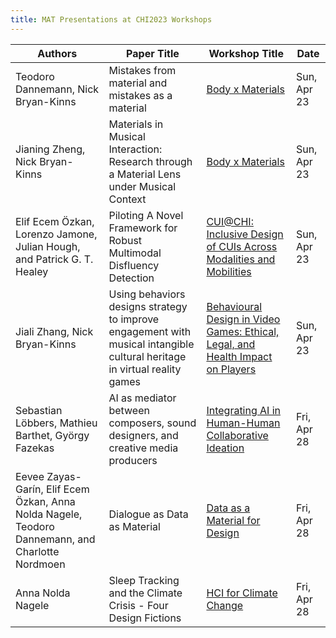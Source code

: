 ```yaml
---
title: MAT Presentations at CHI2023 Workshops
---
```

|Authors|Paper Title|Workshop Title|Date|
|--- |--- |--- |--- |
|Teodoro Dannemann, Nick Bryan-Kinns|Mistakes from material and mistakes as a material|[Body x Materials](https://www.rca.ac.uk/news-and-events/events/chi-23-workshop-body-x-materials/)|Sun, Apr 23|
|Jianing Zheng, Nick Bryan-Kinns|Materials in Musical Interaction: Research through a Material Lens under Musical Context|[Body x Materials](https://www.rca.ac.uk/news-and-events/events/chi-23-workshop-body-x-materials/)|Sun, Apr 23|
|Elif Ecem Özkan, Lorenzo Jamone, Julian Hough, and Patrick G. T. Healey|Piloting A Novel Framework for Robust Multimodal Disfluency Detection| [CUI@CHI: Inclusive Design of CUIs Across Modalities and Mobilities](https://cui.acm.org/workshops/CHI2023/)|Sun, Apr 23|
|Jiali Zhang, Nick Bryan-Kinns|Using behaviors designs strategy to improve engagement with musical intangible cultural heritage in virtual reality games|[Behavioural Design in Video Games: Ethical, Legal, and Health Impact on Players](https://behaviouraldesign.my.canva.site/chi-2023)|Sun, Apr 23|
|Sebastian Löbbers, Mathieu Barthet, György Fazekas| AI as mediator between composers, sound designers, and creative media producers | [Integrating AI in Human-Human Collaborative Ideation](https://www.joongishin.com/co-ideation-ai/)|Fri, Apr 28|
|Eevee Zayas-Garín, Elif Ecem Özkan, Anna Nolda Nagele, Teodoro Dannemann, and Charlotte Nordmoen|Dialogue as Data as Material|[Data as a Material for Design](https://materialfordesign.net/chi2023_workshop/)|Fri, Apr 28|
|Anna Nolda Nagele|Sleep Tracking and the Climate Crisis - Four Design Fictions|[HCI for Climate Change](https://sites.google.com/fbk.eu/hci-climate-change/home?authuser=0)|Fri, Apr 28|




